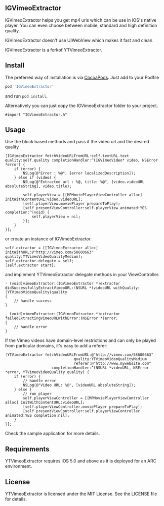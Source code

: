 ## IGVimeoExtractor

IGVimeoExtractor helps you get mp4 urls which can be use in iOS's native player. You can even choose between mobile, standard and high definition quality.

IGVimeoExtractor doesn't use UIWebView which makes it fast and clean.

IGVimeoExtractor is a forkof YTVimeoExtractor.

## Install

The preferred way of installation is via [CocoaPods](http://cocoapods.org). Just add to your Podfile

```ruby
pod 'IGVimeoExtractor'
```

and run `pod install`.

Alternatively you can just copy the IGVimeoExtractor folder to your project.

```objc
#import "IGVimeoExtractor.h"
```

## Usage

Use the block based methods and pass it the video url and the desired quality

```objc
[IGVimeoExtractor fetchVideoURLFromURL:self.textURL.text quality:self.quality completionHandler:^(IGVimeoVideo* video, NSError *error) {
    if (error) {
        NSLog(@"Error : %@", [error localizedDescription]);
    } else if (video) {
        NSLog(@"Extracted url : %@, title: %@", [video.videoURL absoluteString], video.title);
        
        self.playerView = [[MPMoviePlayerViewController alloc] initWithContentURL:video.videoURL];
        [self.playerView.moviePlayer prepareToPlay];
        [self presentViewController:self.playerView animated:YES completion:^(void) {
            self.playerView = nil;
        }];
    }
}];
```

or create an instance of IGVimeoExtractor.

```objc
self.extractor = [[IGVimeoExtractor alloc] initWithURL:@"http://vimeo.com/58600663" quality:YTVimeoVideoQualityMedium];
self.extractor.delegate = self;
[self.extractor start];
```

and implement YTVimeoExtractor delegate methods in your ViewController.

```objc
- (void)vimeoExtractor:(IGVimeoExtractor *)extractor didSuccessfullyExtractVimeoURL:(NSURL *)videoURL withQuality:(YTVimeoVideoQuality)quality
{
    // handle success
}

- (void)vimeoExtractor:(IGVimeoExtractor *)extractor failedExtractingVimeoURLWithError:(NSError *)error;
{
    // handle error
}
```

If the Vimeo videos have domain-level restrictions and can only be played from particular domains, it's easy to add a referer:

```objc
[YTVimeoExtractor fetchVideoURLFromURL:@"http://vimeo.com/58600663"
                               quality:YTVimeoVideoQualityMedium
                               referer:@"http://www.mywebsite.com"
                     completionHandler:^(NSURL *videoURL, NSError *error, YTVimeoVideoQuality quality) {
    if (error) {
        // handle error
        NSLog(@"Video URL: %@", [videoURL absoluteString]);
    } else {
        // run player
        self.playerViewController = [[MPMoviePlayerViewController alloc] initWithContentURL:videoURL];
        [self.playerViewController.moviePlayer prepareToPlay];
        [self presentViewController:self.playerViewController animated:YES completion:nil];
    }
}];
```

Check the sample application for more details.

## Requirements

YTVimeoExtractor requires iOS 5.0 and above as it is deployed for an ARC environment.

## License

YTVimeoExtractor is licensed under the MIT License. See the LICENSE file for details.
